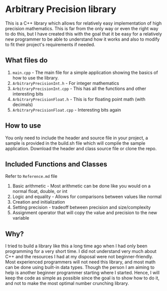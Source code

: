 # Arbitrary Precision library

This is a C++ library which allows for relatively easy implementation of high
precision mathematics. This is far from the only way or even the right way to do
this, but I have created this with the goal that it be easy for a relatively
new programmer to be able to understand how it works and also to modify to fit
their project's requirements if needed.

## What files do

1. `main.cpp` - The main file for a simple application showing the basics of how
   to use the library.
2. `ArbitraryPrecisionInt.h` - For integer mathematics
3. `ArbitraryPrecisionInt.cpp` - This has all the functions and other interesting bits
4. `ArbitraryPrecisionFloat.h` - This is for floating point math (with decimals)
5. `ArbitraryPrecisionFloat.cpp` - Interesting bits again

## How to use

You only need to include the header and source file in your project, a sample
is provided in the build.sh file which will compile the sample application.
Download the header and class source file or clone the repo.

## Included Functions and Classes

Refer to `Reference.md` file

1. Basic arithmetic - Most arithmetic can be done like you would on a normal float, double, or int
2. Logic and equality - Allows for comparisons between values like normal
3. Creation and initialization
4. Setting precision - tradeoff between precision and size/complexity
5. Assignment operator that will copy the value and precision to the new variable

## Why?

I tried to build a library like this a long time ago when I had only been
programming for a very short time. I did not understand very much about C++
and the resources I had at my disposal were not beginner-friendly. Most
experienced programmers will not need this library, and most math can be done
using built-in data types. Though the person I am aiming to help is another
beginner programmer starting where I started. Hence, I will keep the code as
simple as possible since the goal is to show how to do it, and not to make the
most optimal number crunching library.